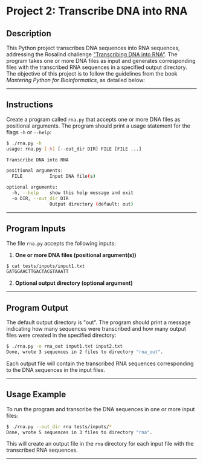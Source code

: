# Project 2: Transcribe DNA into RNA

## Description

This Python project transcribes DNA sequences into RNA sequences, addressing the Rosalind challenge ["Transcribing DNA into RNA"](https://rosalind.info/problems/rna/). The program takes one or more DNA files as input and generates corresponding files with the transcribed RNA sequences in a specified output directory. The objective of this project is to follow the guidelines from the book *Mastering Python for Bioinformatics*, as detailed below:

---

## Instructions

Create a program called `rna.py` that accepts one or more DNA files as positional arguments. The program should print a usage statement for the flags `-h` or `--help`:

```sh
$ ./rna.py -h
usage: rna.py [-h] [--out_dir DIR] FILE [FILE ...]

Transcribe DNA into RNA

positional arguments:
  FILE          Input DNA file(s)

optional arguments:
  -h, --help    show this help message and exit
  -o DIR, --out_dir DIR
                Output directory (default: out)
```

---

## Program Inputs

The file `rna.py` accepts the following inputs:

1. **One or more DNA files (positional argument(s))**
```sh
$ cat tests/inputs/input1.txt
GATGGAACTTGACTACGTAAATT
```
2. **Optional output directory (optional argument)**

---

## Program Output

The default output directory is "out". The program should print a message indicating how many sequences were transcribed and how many output files were created in the specified directory:

```sh
$ ./rna.py -o rna_out input1.txt input2.txt
Done, wrote 3 sequences in 2 files to directory "rna_out".
```

Each output file will contain the transcribed RNA sequences corresponding to the DNA sequences in the input files.

---

## Usage Example

To run the program and transcribe the DNA sequences in one or more input files:

```sh
$ ./rna.py --out_dir rna tests/inputs/*
Done, wrote 5 sequences in 3 files to directory "rna".
```

This will create an output file in the `rna` directory for each input file with the transcribed RNA sequences.

---
